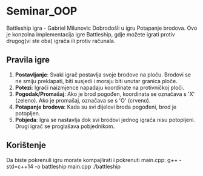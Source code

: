 # Seminar_OOP

Battleship igra - Gabriel Milunovic
Dobrodošli u igru Potapanje brodova. Ovo je konzolna implementacija igre Battleship, gdje možete igrati protiv drugog(vi ste oba) igrača ili protiv računala.

## Pravila igre

1. **Postavljanje**: Svaki igrač postavlja svoje brodove na ploču. Brodovi se ne smiju preklapati, biti susjedi i moraju biti unutar granica ploče.
2. **Potezi**: Igrači naizmjence napadaju koordinate na protivničkoj ploči.
3. **Pogodak/Promašaj**: Ako je brod pogođen, koordinata se označava s 'X' (zeleno). Ako je promašaj, označava se s 'O' (crveno).
4. **Potapanje brodova**: Kada su svi dijelovi broda pogođeni, brod je potopljen.
5. **Pobjeda**: Igra se nastavlja dok svi brodovi jednog igrača nisu potopljeni. Drugi igrač se proglašava pobjednikom.

## Korištenje
Da biste pokrenuli igru morate kompajlirati i pokrenuti main.cpp:
  g++ -std=c++14 -o battleship main.cpp
  ./battleship
